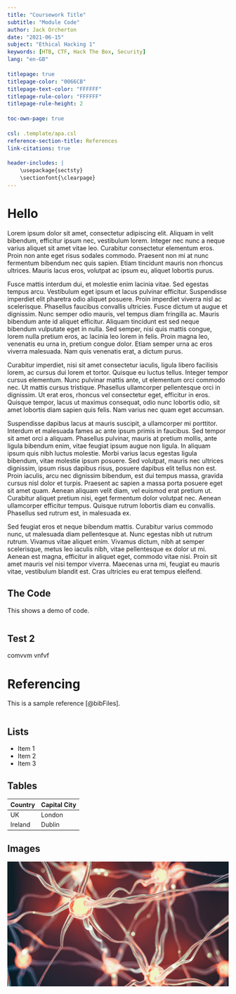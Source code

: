 ```yaml
---
title: "Coursework Title"
subtitle: "Module Code"
author: Jack Orcherton
date: "2021-06-15"
subject: "Ethical Hacking 1"
keywords: [HTB, CTF, Hack The Box, Security]
lang: "en-GB"

titlepage: true
titlepage-color: "0066CB"
titlepage-text-color: "FFFFFF"
titlepage-rule-color: "FFFFFF"
titlepage-rule-height: 2

toc-own-page: true

csl: .template/apa.csl
reference-section-title: References
link-citations: true

header-includes: |
    \usepackage{sectsty}
    \sectionfont{\clearpage}
---
```


# Hello
Lorem ipsum dolor sit amet, consectetur adipiscing elit. Aliquam in velit bibendum, efficitur ipsum nec, vestibulum lorem. Integer nec nunc a neque varius aliquet sit amet vitae leo. Curabitur consectetur elementum eros. Proin non ante eget risus sodales commodo. Praesent non mi at nunc fermentum bibendum nec quis sapien. Etiam tincidunt mauris non rhoncus ultrices. Mauris lacus eros, volutpat ac ipsum eu, aliquet lobortis purus.

Fusce mattis interdum dui, et molestie enim lacinia vitae. Sed egestas tempus arcu. Vestibulum eget ipsum et lacus pulvinar efficitur. Suspendisse imperdiet elit pharetra odio aliquet posuere. Proin imperdiet viverra nisl ac scelerisque. Phasellus faucibus convallis ultricies. Fusce dictum ut augue et dignissim. Nunc semper odio mauris, vel tempus diam fringilla ac. Mauris bibendum ante id aliquet efficitur. Aliquam tincidunt est sed neque bibendum vulputate eget in nulla. Sed semper, nisi quis mattis congue, lorem nulla pretium eros, ac lacinia leo lorem in felis. Proin magna leo, venenatis eu urna in, pretium congue dolor. Etiam semper urna ac eros viverra malesuada. Nam quis venenatis erat, a dictum purus.

Curabitur imperdiet, nisi sit amet consectetur iaculis, ligula libero facilisis lorem, ac cursus dui lorem et tortor. Quisque eu luctus tellus. Integer tempor cursus elementum. Nunc pulvinar mattis ante, ut elementum orci commodo nec. Ut mattis cursus tristique. Phasellus ullamcorper pellentesque orci in dignissim. Ut erat eros, rhoncus vel consectetur eget, efficitur in eros. Quisque tempor, lacus ut maximus consequat, odio nunc lobortis odio, sit amet lobortis diam sapien quis felis. Nam varius nec quam eget accumsan.

Suspendisse dapibus lacus at mauris suscipit, a ullamcorper mi porttitor. Interdum et malesuada fames ac ante ipsum primis in faucibus. Sed tempor sit amet orci a aliquam. Phasellus pulvinar, mauris at pretium mollis, ante ligula bibendum enim, vitae feugiat ipsum augue non ligula. In aliquam ipsum quis nibh luctus molestie. Morbi varius lacus egestas ligula bibendum, vitae molestie ipsum posuere. Sed volutpat, mauris nec ultrices dignissim, ipsum risus dapibus risus, posuere dapibus elit tellus non est. Proin iaculis, arcu nec dignissim bibendum, est dui tempus massa, gravida cursus nisl dolor et turpis. Praesent ac sapien a massa porta posuere eget sit amet quam. Aenean aliquam velit diam, vel euismod erat pretium ut. Curabitur aliquet pretium nisi, eget fermentum dolor volutpat nec. Aenean ullamcorper efficitur tempus. Quisque rutrum lobortis diam eu convallis. Phasellus sed rutrum est, in malesuada ex.

Sed feugiat eros et neque bibendum mattis. Curabitur varius commodo nunc, ut malesuada diam pellentesque at. Nunc egestas nibh ut rutrum rutrum. Vivamus vitae aliquet enim. Vivamus dictum, nibh at semper scelerisque, metus leo iaculis nibh, vitae pellentesque ex dolor ut mi. Aenean est magna, efficitur in aliquet eget, commodo vitae nisi. Proin sit amet mauris vel nisi tempor viverra. Maecenas urna mi, feugiat eu mauris vitae, vestibulum blandit est. Cras ultricies eu erat tempus eleifend.

## The Code
This shows a demo of code.

```{include="code/nmap.sh"}
```

## Test 2
comvvm vnfvf

# Referencing
This is a sample reference [@bibFiles].

```{include="code/test.py"}
```

## Lists

- Item 1
- Item 2
- Item 3

## Tables

| Country | Capital City |
|---------|--------------|
| UK      | London       |
| Ireland | Dublin       |

## Images

![A caption](images/placeholder.png)
